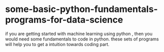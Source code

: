 # some-basic-python-fundamentals-programs-for-data-science
if you are getting started with machine learning using python , then you would need some fundamentals to code in python.
these sets of programs will help you to get a intuition towards coding part.

